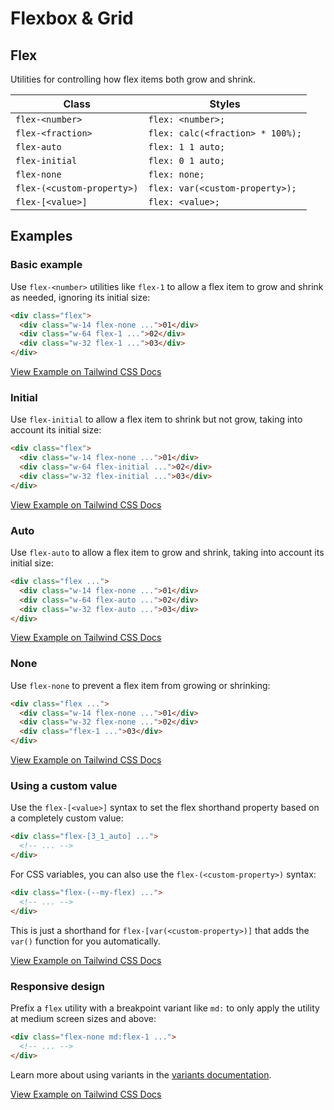 # Flexbox & Grid

## Flex

Utilities for controlling how flex items both grow and shrink.

| Class                 | Styles                                  |
| --------------------- | --------------------------------------- |
| `flex-<number>`       | `flex: <number>;`                       |
| `flex-<fraction>`     | `flex: calc(<fraction> * 100%);`        |
| `flex-auto`           | `flex: 1 1 auto;`                        |
| `flex-initial`        | `flex: 0 1 auto;`                        |
| `flex-none`           | `flex: none;`                            |
| `flex-(<custom-property>)` | `flex: var(<custom-property>);`         |
| `flex-[<value>]`      | `flex: <value>;`                         |

## Examples

### Basic example

Use `flex-<number>` utilities like `flex-1` to allow a flex item to grow and shrink as needed, ignoring its initial size:

```html
<div class="flex">
  <div class="w-14 flex-none ...">01</div>
  <div class="w-64 flex-1 ...">02</div>
  <div class="w-32 flex-1 ...">03</div>
</div>
```

[View Example on Tailwind CSS Docs](https://tailwindcss.com/docs/flex#basic-example)

### Initial

Use `flex-initial` to allow a flex item to shrink but not grow, taking into account its initial size:

```html
<div class="flex">
  <div class="w-14 flex-none ...">01</div>
  <div class="w-64 flex-initial ...">02</div>
  <div class="w-32 flex-initial ...">03</div>
</div>
```

[View Example on Tailwind CSS Docs](https://tailwindcss.com/docs/flex#initial)

### Auto

Use `flex-auto` to allow a flex item to grow and shrink, taking into account its initial size:

```html
<div class="flex ...">
  <div class="w-14 flex-none ...">01</div>
  <div class="w-64 flex-auto ...">02</div>
  <div class="w-32 flex-auto ...">03</div>
</div>
```

[View Example on Tailwind CSS Docs](https://tailwindcss.com/docs/flex#auto)

### None

Use `flex-none` to prevent a flex item from growing or shrinking:

```html
<div class="flex ...">
  <div class="w-14 flex-none ...">01</div>
  <div class="w-32 flex-none ...">02</div>
  <div class="flex-1 ...">03</div>
</div>
```

[View Example on Tailwind CSS Docs](https://tailwindcss.com/docs/flex#none)

### Using a custom value

Use the `flex-[<value>]` syntax to set the flex shorthand property based on a completely custom value:

```html
<div class="flex-[3_1_auto] ...">
  <!-- ... -->
</div>
```

For CSS variables, you can also use the `flex-(<custom-property>)` syntax:

```html
<div class="flex-(--my-flex) ...">
  <!-- ... -->
</div>
```

This is just a shorthand for `flex-[var(<custom-property>)]` that adds the `var()` function for you automatically.

[View Example on Tailwind CSS Docs](https://tailwindcss.com/docs/flex#using-a-custom-value)

### Responsive design

Prefix a `flex` utility with a breakpoint variant like `md:` to only apply the utility at medium screen sizes and above:

```html
<div class="flex-none md:flex-1 ...">
  <!-- ... -->
</div>
```

Learn more about using variants in the [variants documentation](https://tailwindcss.com/docs/hover-focus-and-other-states).

[View Example on Tailwind CSS Docs](https://tailwindcss.com/docs/flex#responsive-design)